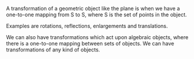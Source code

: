 A transformation of a geometric object like the plane is when we have a
one-to-one mapping from S to S, where S is the set of points in the
object.

Examples are rotations, reflections, enlargements and translations.

We can also have transformations which act upon algebraic objects, where
there is a one-to-one mapping between sets of objects. We can have
transformations of any kind of objects.
